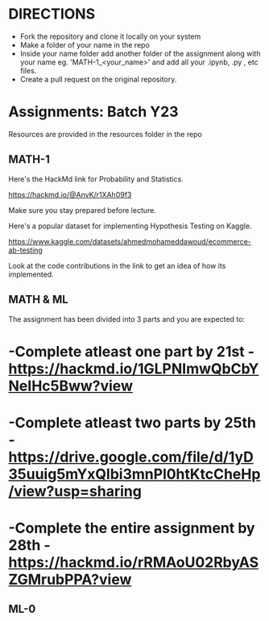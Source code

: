 # DIRECTIONS
- Fork the repository and clone it locally on your system
- Make a folder of your name in the repo
- Inside your name folder add another folder of the assignment along with your name eg. 'MATH-1_<your_name>' and add all your .ipynb, .py , etc files.
- Create a pull request on the original repository.
# Assignments: Batch Y23
Resources are provided in the resources folder in the repo
## MATH-1
Here's the HackMd link for Probability and Statistics.

https://hackmd.io/@AnvK/r1XAh09f3

Make sure you stay prepared before lecture.

Here's a popular dataset for implementing Hypothesis Testing on Kaggle.

https://www.kaggle.com/datasets/ahmedmohameddawoud/ecommerce-ab-testing

Look at the code contributions in the link to get an idea of how its implemented.

## MATH & ML

The assignment has been divided into 3 parts and you are expected to:
# -Complete atleast one part by 21st - https://hackmd.io/1GLPNImwQbCbYNeIHc5Bww?view
# -Complete atleast two parts by 25th -https://drive.google.com/file/d/1yD35uuig5mYxQlbi3mnPl0htKtcCheHp/view?usp=sharing
# -Complete the entire assignment by 28th - https://hackmd.io/rRMAoU02RbyASZGMrubPPA?view

## ML-0
